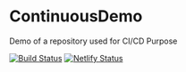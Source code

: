 # ContinuousDemo
Demo of a repository used for CI/CD Purpose

[![Build Status](https://api.travis-ci.org/mishari/ContinuousDemo.svg?branch=master)](https://travis-ci.org/mishari/ContinousDemo)
[![Netlify Status](https://api.netlify.com/api/v1/badges/02840521-5623-4187-8858-f0b2f3345b85/deploy-status)](https://app.netlify.com/sites/happy-nightingale-1534fc/deploys)
